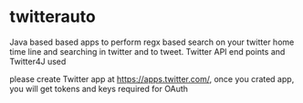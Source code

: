 # twitterauto
Java based based apps to perform regx based search on your twitter home time line and searching in twitter and to tweet. Twitter API end points and Twitter4J used

please create Twitter app at https://apps.twitter.com/, once you crated app, you will get tokens and keys required for OAuth

